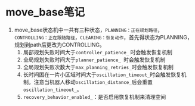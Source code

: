 # move_base笔记

1. move_base状态机中一共有三种状态，`PLANNING：正在规划路径`，`CONTROLLING：正在跟随路径`，`CLEARING：恢复动作`，首先得状态为PLANNING，规划到path后更改为CONTROLLING。
   1. 局部规划失败时间大于`controller_patience_` 时会触发恢复机制
   2. 全局规划失败时间大于`planner_patience_ `时会触发恢复机制
   3. 全局规划失败次数大于`max_planning_retries_`时会触发恢复机制
   4. 长时间困在一片小区域时间大于`oscillation_timeout_`时会触发恢复机制。注意当机器人移动`oscillation_distance_`后会重置`oscillation_timeout_`。
   5. `recovery_behavior_enabled_`：是否启用恢复机制来清理空间
